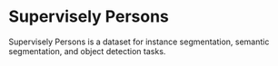 # Supervisely Persons

Supervisely Persons is a dataset for instance segmentation, semantic segmentation, and object detection tasks.